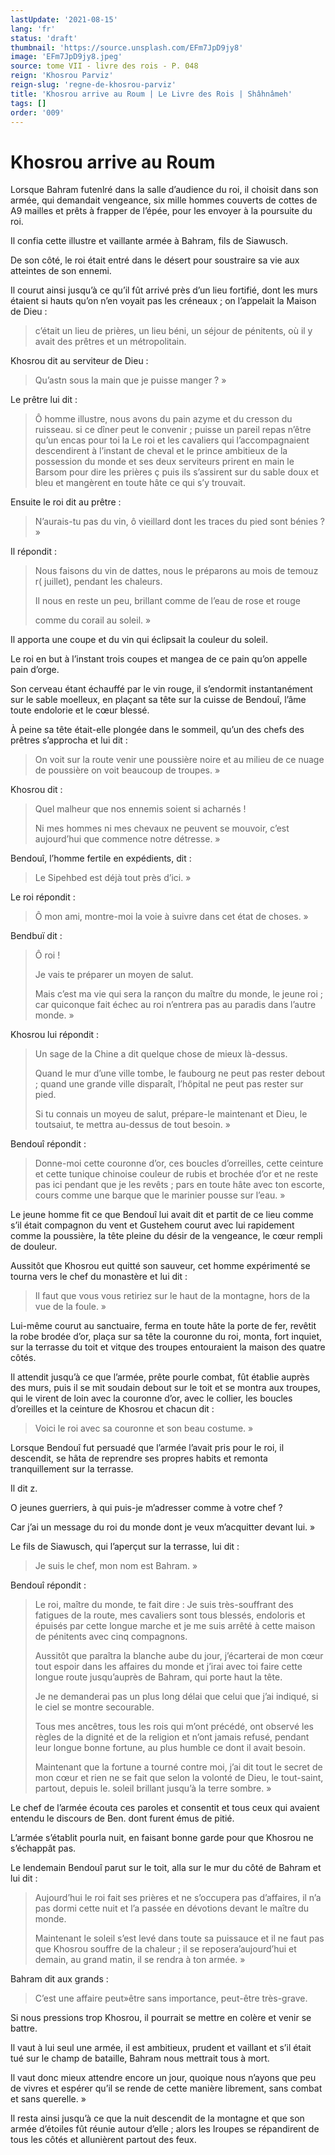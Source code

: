 ```yaml
---
lastUpdate: '2021-08-15'
lang: 'fr'
status: 'draft'
thumbnail: 'https://source.unsplash.com/EFm7JpD9jy8'
image: 'EFm7JpD9jy8.jpeg'
source: tome VII - livre des rois - P. 048
reign: 'Khosrou Parviz'
reign-slug: 'regne-de-khosrou-parviz'
title: 'Khosrou arrive au Roum | Le Livre des Rois | Shâhnâmeh'
tags: []
order: '009'
---
```


<!-- LTeX: language=fr -->

# Khosrou arrive au Roum

Lorsque Bahram futenlré dans la salle d’audience du roi, il choisit dans son armée, qui demandait vengeance, six mille hommes couverts de cottes de A9 mailles et prêts à frapper de l’épée, pour les envoyer à la poursuite du roi.

Il confia cette illustre et vaillante armée à Bahram, fils de Siawusch.

De son côté, le roi était entré dans le désert pour soustraire sa vie aux atteintes de son ennemi.

Il courut ainsi jusqu’à ce qu’il fût arrivé près d’un lieu fortifié, dont les murs étaient si hauts qu’on n’en voyait pas les créneaux ; on l’appelait la Maison de Dieu :

> c’était un lieu de prières, un lieu béni, un séjour de pénitents, où il y avait des prêtres et un métropolitain.

Khosrou dit au serviteur de Dieu :

> Qu’astn sous la main que je puisse manger ? »

Le prêtre lui dit :

> Ô homme illustre, nous avons du pain azyme et du cresson du ruisseau. si ce dîner peut le convenir ; puisse un pareil repas n’être qu’un encas pour toi la Le roi et les cavaliers qui l’accompagnaient descendirent à l’instant de cheval et le prince ambitieux de la possession du monde et ses deux serviteurs prirent en main le Barsom pour dire les prières ç puis ils s’assirent sur du sable doux et bleu et mangèrent en toute hâte ce qui s’y trouvait.

Ensuite le roi dit au prêtre :

> N’aurais-tu pas du vin, ô vieillard dont les traces du pied sont bénies ? »

Il répondit :

> Nous faisons du vin de dattes, nous le préparons au mois de temouz r( juillet), pendant les chaleurs.
>
> Il nous en reste un peu, brillant comme de l’eau de rose et rouge
>
> comme du corail au soleil. »

Il apporta une coupe et du vin qui éclipsait la couleur du soleil.

Le roi en but à l’instant trois coupes et mangea de ce pain qu’on appelle pain d’orge.

Son cerveau étant échauffé par le vin rouge, il s’endormit instantanément sur le sable moelleux, en plaçant sa tête sur la cuisse de Bendouî, l’âme toute endolorie et le cœur blessé.

À peine sa tête était-elle plongée dans le sommeil, qu’un des chefs des prêtres s’approcha et lui dit :

> On voit sur la route venir une poussière noire et au milieu de ce nuage de poussière on voit beaucoup de troupes. »

Khosrou dit :

> Quel malheur que nos ennemis soient si acharnés !
>
> Ni mes hommes ni mes chevaux ne peuvent se mouvoir, c’est aujourd’hui que commence notre détresse. »

Bendouî, l’homme fertile en expédients, dit :

> Le Sipehbed est déjà tout près d’ici. »

Le roi répondit :

> Ô mon ami, montre-moi la voie à suivre dans cet état de choses. »

Bendbuï dit :

> Ô roi !
>
> Je vais te préparer un moyen de salut.
>
> Mais c’est ma vie qui sera la rançon du maître du monde, le jeune roi ; car quiconque fait échec au roi n’entrera pas au paradis dans l’autre monde. »

Khosrou lui répondit :

> Un sage de la Chine a dit quelque chose de mieux là-dessus.
>
> Quand le mur d’une ville tombe, le faubourg ne peut pas rester debout ; quand une grande ville disparaît, l’hôpital ne peut pas rester sur pied.
>
> Si tu connais un moyeu de salut, prépare-le maintenant et Dieu, le toutsaiut, te mettra au-dessus de tout besoin. »

Bendouî
répondit :

> Donne-moi cette couronne d’or, ces boucles d’orreilles, cette ceinture et cette tunique chinoise couleur de rubis et brochée d’or et ne reste pas ici pendant que je les revêts ; pars en toute hâte avec ton escorte, cours comme une barque que le marinier pousse sur l’eau. »

Le jeune homme fit ce que Bendouî lui avait dit et partit de ce lieu comme s’il était compagnon du vent et Gustehem courut avec lui rapidement comme la poussière, la tête pleine du désir de la vengeance, le cœur rempli de douleur.

Aussitôt que Khosrou eut quitté son sauveur, cet homme expérimenté se tourna vers le chef du monastère et lui dit :

> Il faut que vous vous retiriez sur le haut de la montagne, hors de la vue de la foule. »

Lui-même courut au sanctuaire, ferma en toute hâte la porte de fer, revêtit la robe brodée d’or, plaça sur sa tête la couronne du roi, monta, fort inquiet, sur la terrasse du toit et vitque des troupes entouraient la maison des quatre côtés.

Il attendit jusqu’à ce que l’armée, prête pourle combat, fût établie auprès des murs, puis il se mit soudain debout sur le toit et se montra aux troupes, qui le virent de loin avec la couronne d’or, avec le collier, les boucles d’oreilles et la ceinture de Khosrou et chacun dit :

> Voici le roi avec sa couronne et son beau costume. »

Lorsque Bendouî fut persuadé que l’armée l’avait pris pour le roi, il descendit, se hâta de reprendre ses propres habits et remonta tranquillement sur la terrasse.

Il dit z.

O jeunes guerriers, à qui puis-je m’adresser comme à votre chef ?

Car j’ai un message du roi du monde dont je veux m’acquitter devant lui. »

Le fils de Siawusch, qui l’aperçut sur la terrasse, lui dit :

> Je suis le chef, mon nom est Bahram. »

Bendouî répondit :

> Le roi, maître du monde, te fait dire : Je suis très-souffrant des fatigues de la route, mes cavaliers sont tous blessés, endoloris et épuisés par cette longue marche et je me suis arrêté à cette maison de pénitents avec cinq compagnons.
>
> Aussitôt que paraîtra la blanche aube du jour, j’écarterai de mon cœur tout espoir dans les affaires du monde et j’irai avec toi faire cette longue route jusqu’auprès de Bahram, qui porte haut la tête.
>
> Je ne demanderai pas un plus long délai que celui que j’ai indiqué, si le ciel se montre secourable.
>
> Tous mes ancêtres, tous les rois qui m’ont précédé, ont observé les règles de la dignité et de la religion et n’ont jamais refusé, pendant leur longue bonne fortune, au plus humble ce dont il avait besoin.
>
> Maintenant que la fortune a tourné contre moi, j’ai dit tout le secret de mon cœur et rien ne se fait que selon la volonté de Dieu, le tout-saint, partout, depuis le. soleil brillant jusqu’à la terre sombre. »

Le chef de l’armée écouta ces paroles et consentit et tous ceux qui avaient entendu le discours de Ben. dont furent émus de pitié.

L’armée s’établit pourla nuit, en faisant bonne garde pour que Khosrou ne s’échappât pas.

Le lendemain Bendouî parut sur le toit, alla sur le mur du côté de Bahram et lui dit :

> Aujourd’hui le roi fait ses prières et ne s’occupera pas d’affaires, il n’a pas dormi cette nuit et l’a passée en dévotions devant le maître du monde.
>
> Maintenant le soleil s’est levé dans toute sa puissauce et il ne faut pas que Khosrou souffre de la chaleur ; il se reposera’aujourd’hui et demain, au grand matin, il se rendra à ton armée. »

Bahram dit aux grands :

> C’est une affaire peut»être sans importance, peut-être très-grave.

Si nous pressions trop Khosrou, il pourrait se mettre en colère et venir se battre.

Il vaut à lui seul une armée, il est ambitieux, prudent et vaillant et s’il était tué sur le champ de bataille, Bahram nous mettrait tous à mort.

Il vaut donc mieux attendre encore un jour, quoique nous n’ayons que peu de vivres et espérer qu’il se rende de cette manière librement, sans combat et sans querelle. »

Il resta ainsi jusqu’à ce que la nuit descendit de la montagne et que son armée d’étoiles fût réunie autour d’elle ; alors les Iroupes se répandirent de tous les côtés et allunièrent partout des feux.
